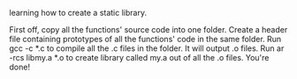 learning how to create a static library.

First off, copy all the functions' source code into one folder.
Create a header file containing prototypes of all the functions' code in the same folder.
Run gcc -c *.c to compile all the .c files in the folder. It will output .o files.
Run ar -rcs libmy.a *.o to create library called my.a out of all the .o files.
You're done!
